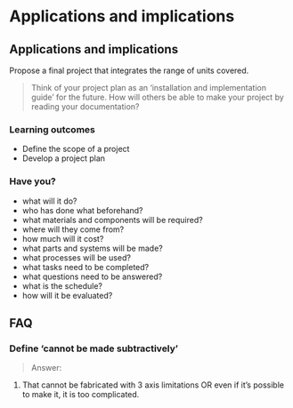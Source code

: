 # Applications and implications

## Applications and implications

Propose a final project that integrates the range of units covered.  
> Think of your project plan as an ‘installation and implementation guide’ for the future. How will others be able to make your project by reading your documentation?

### Learning outcomes

* Define the scope of a project
* Develop a project plan

### Have you?

* what will it do?
* who has done what beforehand?
* what materials and components will be required?
* where will they come from?
* how much will it cost?
* what parts and systems will be made?
* what processes will be used?
* what tasks need to be completed?
* what questions need to be answered?
* what is the schedule?
* how will it be evaluated?

## FAQ

### Define ‘cannot be made subtractively’
> Answer:
1. That cannot be fabricated with 3 axis limitations OR even if it’s possible to make it, it is too complicated.
